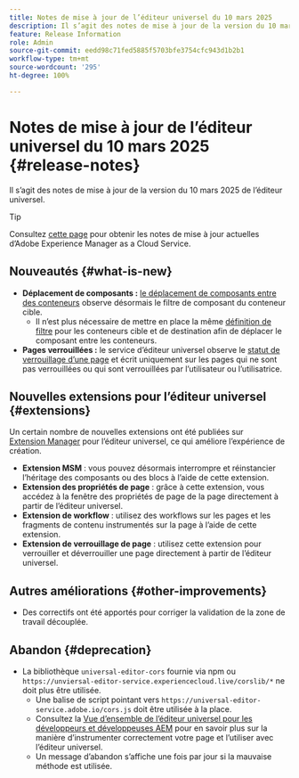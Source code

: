 ```yaml
---
title: Notes de mise à jour de l’éditeur universel du 10 mars 2025
description: Il s’agit des notes de mise à jour de la version du 10 mars 2025 de l’éditeur universel.
feature: Release Information
role: Admin
source-git-commit: eedd98c71fed5885f5703bfe3754cfc943d1b2b1
workflow-type: tm+mt
source-wordcount: '295'
ht-degree: 100%

---
```



# Notes de mise à jour de l’éditeur universel du 10 mars 2025 {#release-notes}

Il s’agit des notes de mise à jour de la version du 10 mars 2025 de l’éditeur universel.

>[!TIP]
>
>Consultez [cette page](/help/release-notes/release-notes-cloud/release-notes-current.md) pour obtenir les notes de mise à jour actuelles d’Adobe Experience Manager as a Cloud Service.

## Nouveautés {#what-is-new}

* **Déplacement de composants :** [le déplacement de composants entre des conteneurs](/help/sites-cloud/authoring/universal-editor/authoring.md#reordering-components) observe désormais le filtre de composant du conteneur cible.
   * Il n’est plus nécessaire de mettre en place la même [définition de filtre](/help/implementing/universal-editor/filtering.md) pour les conteneurs cible et de destination afin de déplacer le composant entre les conteneurs.
* **Pages verrouillées :** le service d’éditeur universel observe le [statut de verrouillage d’une page](/help/sites-cloud/authoring/sites-console/managing-pages.md#locking-a-page) et écrit uniquement sur les pages qui ne sont pas verrouillées ou qui sont verrouillées par l’utilisateur ou l’utilisatrice.

## Nouvelles extensions pour l’éditeur universel {#extensions}

Un certain nombre de nouvelles extensions ont été publiées sur [Extension Manager](https://developer.adobe.com/uix/docs/extension-manager/) pour l’éditeur universel, ce qui améliore l’expérience de création.

* **Extension MSM** : vous pouvez désormais interrompre et réinstancier l’héritage des composants ou des blocs à l’aide de cette extension.
* **Extension des propriétés de page** : grâce à cette extension, vous accédez à la fenêtre des propriétés de page de la page directement à partir de l’éditeur universel.
* **Extension de workflow** : utilisez des workflows sur les pages et les fragments de contenu instrumentés sur la page à l’aide de cette extension.
* **Extension de verrouillage de page** : utilisez cette extension pour verrouiller et déverrouiller une page directement à partir de l’éditeur universel.

## Autres améliorations {#other-improvements}

* Des correctifs ont été apportés pour corriger la validation de la zone de travail découplée.

## Abandon {#deprecation}

* La bibliothèque `universal-editor-cors` fournie via npm ou `https://unviersal-editor-service.experiencecloud.live/corslib/*` ne doit plus être utilisée.
   * Une balise de script pointant vers `https://universal-editor-service.adobe.io/cors.js` doit être utilisée à la place.
   * Consultez la [Vue d’ensemble de l’éditeur universel pour les développeurs et développeuses AEM](/help/implementing/universal-editor/developer-overview.md) pour en savoir plus sur la manière d’instrumenter correctement votre page et l’utiliser avec l’éditeur universel.
   * Un message d’abandon s’affiche une fois par jour si la mauvaise méthode est utilisée.
